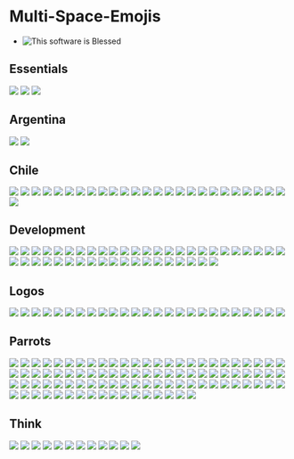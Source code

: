 Multi-Space-Emojis
==============
- ![This software is Blessed](https://img.shields.io/badge/blessed-100%25-770493.svg)


Essentials
-----
![](https://raw.githubusercontent.com/energon-a-secas/Multi-Space-Emojis/master/emojis/essentials/notfound.png)
![](https://raw.githubusercontent.com/energon-a-secas/Multi-Space-Emojis/master/emojis/essentials/clap2.gif)
![](https://raw.githubusercontent.com/energon-a-secas/Multi-Space-Emojis/master/emojis/essentials/f.png)

Argentina
-----
![](https://raw.githubusercontent.com/energon-a-secas/Multi-Space-Emojis/master/emojis/argentina/josha.png)
![](https://raw.githubusercontent.com/energon-a-secas/Multi-Space-Emojis/master/emojis/argentina/pipeno.png)


Chile
-----
![](https://raw.githubusercontent.com/energon-a-secas/Multi-Space-Emojis/master/emojis/chile/palta.png)
![](https://raw.githubusercontent.com/energon-a-secas/Multi-Space-Emojis/master/emojis/chile/jadue.png)
![](https://raw.githubusercontent.com/energon-a-secas/Multi-Space-Emojis/master/emojis/chile/zico.png)
![](https://raw.githubusercontent.com/energon-a-secas/Multi-Space-Emojis/master/emojis/chile/tepillamos.png)
![](https://raw.githubusercontent.com/energon-a-secas/Multi-Space-Emojis/master/emojis/chile/miraesawea.png)
![](https://raw.githubusercontent.com/energon-a-secas/Multi-Space-Emojis/master/emojis/chile/pare.png)
![](https://raw.githubusercontent.com/energon-a-secas/Multi-Space-Emojis/master/emojis/chile/tostada.png)
![](https://raw.githubusercontent.com/energon-a-secas/Multi-Space-Emojis/master/emojis/chile/mentholatum.png)
![](https://raw.githubusercontent.com/energon-a-secas/Multi-Space-Emojis/master/emojis/chile/carabinero.png)
![](https://raw.githubusercontent.com/energon-a-secas/Multi-Space-Emojis/master/emojis/chile/pedro_engel.png)
![](https://raw.githubusercontent.com/energon-a-secas/Multi-Space-Emojis/master/emojis/chile/flaitechileno.png)
![](https://raw.githubusercontent.com/energon-a-secas/Multi-Space-Emojis/master/emojis/chile/jabra.png)
![](https://raw.githubusercontent.com/energon-a-secas/Multi-Space-Emojis/master/emojis/chile/sospechosalacuestion.png)
![](https://raw.githubusercontent.com/energon-a-secas/Multi-Space-Emojis/master/emojis/chile/quepaso.gif)
![](https://raw.githubusercontent.com/energon-a-secas/Multi-Space-Emojis/master/emojis/chile/udechile.png)
![](https://raw.githubusercontent.com/energon-a-secas/Multi-Space-Emojis/master/emojis/chile/comolosupo.png)
![](https://raw.githubusercontent.com/energon-a-secas/Multi-Space-Emojis/master/emojis/chile/mapuche.png)
![](https://raw.githubusercontent.com/energon-a-secas/Multi-Space-Emojis/master/emojis/chile/thinking_vidal.jpg)
![](https://raw.githubusercontent.com/energon-a-secas/Multi-Space-Emojis/master/emojis/chile/gigiculo.png)
![](https://raw.githubusercontent.com/energon-a-secas/Multi-Space-Emojis/master/emojis/chile/mesatacataca.png)
![](https://raw.githubusercontent.com/energon-a-secas/Multi-Space-Emojis/master/emojis/chile/plop.png)
![](https://raw.githubusercontent.com/energon-a-secas/Multi-Space-Emojis/master/emojis/chile/nyanchile.gif)
![](https://raw.githubusercontent.com/energon-a-secas/Multi-Space-Emojis/master/emojis/chile/colocolo.png)
![](https://raw.githubusercontent.com/energon-a-secas/Multi-Space-Emojis/master/emojis/chile/segundo.png)
![](https://raw.githubusercontent.com/energon-a-secas/Multi-Space-Emojis/master/emojis/chile/chaleco_amarillo.png)
![](https://raw.githubusercontent.com/energon-a-secas/Multi-Space-Emojis/master/emojis/chile/asitalcual.png)

Development
-----
![](https://raw.githubusercontent.com/energon-a-secas/Multi-Space-Emojis/master/emojis/development/auth0.jpg)
![](https://raw.githubusercontent.com/energon-a-secas/Multi-Space-Emojis/master/emojis/development/aws.png)
![](https://raw.githubusercontent.com/energon-a-secas/Multi-Space-Emojis/master/emojis/development/firebase.png)
![](https://raw.githubusercontent.com/energon-a-secas/Multi-Space-Emojis/master/emojis/development/github.png)
![](https://raw.githubusercontent.com/energon-a-secas/Multi-Space-Emojis/master/emojis/development/go.png)
![](https://raw.githubusercontent.com/energon-a-secas/Multi-Space-Emojis/master/emojis/development/goland.png)
![](https://raw.githubusercontent.com/energon-a-secas/Multi-Space-Emojis/master/emojis/development/google_cloud.png)
![](https://raw.githubusercontent.com/energon-a-secas/Multi-Space-Emojis/master/emojis/development/gopher_dancing.gif)
![](https://raw.githubusercontent.com/energon-a-secas/Multi-Space-Emojis/master/emojis/development/grafana.png)
![](https://raw.githubusercontent.com/energon-a-secas/Multi-Space-Emojis/master/emojis/development/humo.gif)
![](https://raw.githubusercontent.com/energon-a-secas/Multi-Space-Emojis/master/emojis/development/javascript.png)
![](https://raw.githubusercontent.com/energon-a-secas/Multi-Space-Emojis/master/emojis/development/jenkins_ci.png)
![](https://raw.githubusercontent.com/energon-a-secas/Multi-Space-Emojis/master/emojis/development/jenkins_devil.png)
![](https://raw.githubusercontent.com/energon-a-secas/Multi-Space-Emojis/master/emojis/development/jenkins_explode.gif)
![](https://raw.githubusercontent.com/energon-a-secas/Multi-Space-Emojis/master/emojis/development/jenkins_party.gif)
![](https://raw.githubusercontent.com/energon-a-secas/Multi-Space-Emojis/master/emojis/development/jenkins_triggered.gif)
![](https://raw.githubusercontent.com/energon-a-secas/Multi-Space-Emojis/master/emojis/development/jira.png)
![](https://raw.githubusercontent.com/energon-a-secas/Multi-Space-Emojis/master/emojis/development/k8s.png)
![](https://raw.githubusercontent.com/energon-a-secas/Multi-Space-Emojis/master/emojis/development/kc.jpg)
![](https://raw.githubusercontent.com/energon-a-secas/Multi-Space-Emojis/master/emojis/development/merge.png)
![](https://raw.githubusercontent.com/energon-a-secas/Multi-Space-Emojis/master/emojis/development/merged-m.png)
![](https://raw.githubusercontent.com/energon-a-secas/Multi-Space-Emojis/master/emojis/development/merged-e.png)
![](https://raw.githubusercontent.com/energon-a-secas/Multi-Space-Emojis/master/emojis/development/merged-r.png)
![](https://raw.githubusercontent.com/energon-a-secas/Multi-Space-Emojis/master/emojis/development/merged-g.png)
![](https://raw.githubusercontent.com/energon-a-secas/Multi-Space-Emojis/master/emojis/development/merged-e2.png)
![](https://raw.githubusercontent.com/energon-a-secas/Multi-Space-Emojis/master/emojis/development/merged-d.png)
![](https://raw.githubusercontent.com/energon-a-secas/Multi-Space-Emojis/master/emojis/development/nodejs.png)
![](https://raw.githubusercontent.com/energon-a-secas/Multi-Space-Emojis/master/emojis/development/owasp.png)
![](https://raw.githubusercontent.com/energon-a-secas/Multi-Space-Emojis/master/emojis/development/php-ceo.png)
![](https://raw.githubusercontent.com/energon-a-secas/Multi-Space-Emojis/master/emojis/development/prometheus.png)
![](https://raw.githubusercontent.com/energon-a-secas/Multi-Space-Emojis/master/emojis/development/pubsub.png)
![](https://raw.githubusercontent.com/energon-a-secas/Multi-Space-Emojis/master/emojis/development/pulumi.png)
![](https://raw.githubusercontent.com/energon-a-secas/Multi-Space-Emojis/master/emojis/development/python.png)
![](https://raw.githubusercontent.com/energon-a-secas/Multi-Space-Emojis/master/emojis/development/rabbitmq.png)
![](https://raw.githubusercontent.com/energon-a-secas/Multi-Space-Emojis/master/emojis/development/ruby.png)
![](https://raw.githubusercontent.com/energon-a-secas/Multi-Space-Emojis/master/emojis/development/scrum_mom.png)
![](https://raw.githubusercontent.com/energon-a-secas/Multi-Space-Emojis/master/emojis/development/sketch.png)
![](https://raw.githubusercontent.com/energon-a-secas/Multi-Space-Emojis/master/emojis/development/splunk.png)
![](https://raw.githubusercontent.com/energon-a-secas/Multi-Space-Emojis/master/emojis/development/stackoverflow.png)
![](https://raw.githubusercontent.com/energon-a-secas/Multi-Space-Emojis/master/emojis/development/sublime.png)
![](https://raw.githubusercontent.com/energon-a-secas/Multi-Space-Emojis/master/emojis/development/swift.png)
![](https://raw.githubusercontent.com/energon-a-secas/Multi-Space-Emojis/master/emojis/development/terraform.png)
![](https://raw.githubusercontent.com/energon-a-secas/Multi-Space-Emojis/master/emojis/development/victorops.jpg)
![](https://raw.githubusercontent.com/energon-a-secas/Multi-Space-Emojis/master/emojis/development/webstorm.png)

Logos
-----
![](https://raw.githubusercontent.com/energon-a-secas/Multi-Space-Emojis/master/emojis/logos/starbucks.png)
![](https://raw.githubusercontent.com/energon-a-secas/Multi-Space-Emojis/master/emojis/logos/knasta.png)
![](https://raw.githubusercontent.com/energon-a-secas/Multi-Space-Emojis/master/emojis/logos/tor_onion.png)
![](https://raw.githubusercontent.com/energon-a-secas/Multi-Space-Emojis/master/emojis/logos/internet-explorer.png)
![](https://raw.githubusercontent.com/energon-a-secas/Multi-Space-Emojis/master/emojis/logos/hangouts.png)
![](https://raw.githubusercontent.com/energon-a-secas/Multi-Space-Emojis/master/emojis/logos/windows10.png)
![](https://raw.githubusercontent.com/energon-a-secas/Multi-Space-Emojis/master/emojis/logos/meet.png)
![](https://raw.githubusercontent.com/energon-a-secas/Multi-Space-Emojis/master/emojis/logos/fruna.png)
![](https://raw.githubusercontent.com/energon-a-secas/Multi-Space-Emojis/master/emojis/logos/microsoft.jpg)
![](https://raw.githubusercontent.com/energon-a-secas/Multi-Space-Emojis/master/emojis/logos/hoz_y_martillo.png)
![](https://raw.githubusercontent.com/energon-a-secas/Multi-Space-Emojis/master/emojis/logos/medium.png)
![](https://raw.githubusercontent.com/energon-a-secas/Multi-Space-Emojis/master/emojis/logos/oreo.jpg)
![](https://raw.githubusercontent.com/energon-a-secas/Multi-Space-Emojis/master/emojis/logos/netflix_n.png)
![](https://raw.githubusercontent.com/energon-a-secas/Multi-Space-Emojis/master/emojis/logos/mcafee.png)
![](https://raw.githubusercontent.com/energon-a-secas/Multi-Space-Emojis/master/emojis/logos/walmart.png)
![](https://raw.githubusercontent.com/energon-a-secas/Multi-Space-Emojis/master/emojis/logos/yapo.png)
![](https://raw.githubusercontent.com/energon-a-secas/Multi-Space-Emojis/master/emojis/logos/winamp.png)
![](https://raw.githubusercontent.com/energon-a-secas/Multi-Space-Emojis/master/emojis/logos/nintendo_switch.png)
![](https://raw.githubusercontent.com/energon-a-secas/Multi-Space-Emojis/master/emojis/logos/meetup.png)
![](https://raw.githubusercontent.com/energon-a-secas/Multi-Space-Emojis/master/emojis/logos/mach.jpg)
![](https://raw.githubusercontent.com/energon-a-secas/Multi-Space-Emojis/master/emojis/logos/instagram.png)
![](https://raw.githubusercontent.com/energon-a-secas/Multi-Space-Emojis/master/emojis/logos/linkedin.png)
![](https://raw.githubusercontent.com/energon-a-secas/Multi-Space-Emojis/master/emojis/logos/tinder.png)
![](https://raw.githubusercontent.com/energon-a-secas/Multi-Space-Emojis/master/emojis/logos/aws.png)
![](https://raw.githubusercontent.com/energon-a-secas/Multi-Space-Emojis/master/emojis/logos/auth0.png)

Parrots
-----
![](https://raw.githubusercontent.com/energon-a-secas/Multi-Space-Emojis/master/emojis/parrots/tiedyeparrot.gif)
![](https://raw.githubusercontent.com/energon-a-secas/Multi-Space-Emojis/master/emojis/parrots/sleepingparrot.gif)
![](https://raw.githubusercontent.com/energon-a-secas/Multi-Space-Emojis/master/emojis/parrots/parrotdad.gif)
![](https://raw.githubusercontent.com/energon-a-secas/Multi-Space-Emojis/master/emojis/parrots/parrotwave3.gif)
![](https://raw.githubusercontent.com/energon-a-secas/Multi-Space-Emojis/master/emojis/parrots/inverseparrot.gif)
![](https://raw.githubusercontent.com/energon-a-secas/Multi-Space-Emojis/master/emojis/parrots/parrotwave4.gif)
![](https://raw.githubusercontent.com/energon-a-secas/Multi-Space-Emojis/master/emojis/parrots/luckyparrot.gif)
![](https://raw.githubusercontent.com/energon-a-secas/Multi-Space-Emojis/master/emojis/parrots/reversecongaparrot.gif)
![](https://raw.githubusercontent.com/energon-a-secas/Multi-Space-Emojis/master/emojis/parrots/pingpongparrot.gif)
![](https://raw.githubusercontent.com/energon-a-secas/Multi-Space-Emojis/master/emojis/parrots/spyparrot.gif)
![](https://raw.githubusercontent.com/energon-a-secas/Multi-Space-Emojis/master/emojis/parrots/parrotwave5.gif)
![](https://raw.githubusercontent.com/energon-a-secas/Multi-Space-Emojis/master/emojis/parrots/portalblueparrot.gif)
![](https://raw.githubusercontent.com/energon-a-secas/Multi-Space-Emojis/master/emojis/parrots/parrotwave2.gif)
![](https://raw.githubusercontent.com/energon-a-secas/Multi-Space-Emojis/master/emojis/parrots/ice-cream-parrot.gif)
![](https://raw.githubusercontent.com/energon-a-secas/Multi-Space-Emojis/master/emojis/parrots/scienceparrot.gif)
![](https://raw.githubusercontent.com/energon-a-secas/Multi-Space-Emojis/master/emojis/parrots/shortparrot.gif)
![](https://raw.githubusercontent.com/energon-a-secas/Multi-Space-Emojis/master/emojis/parrots/ripparrot.gif)
![](https://raw.githubusercontent.com/energon-a-secas/Multi-Space-Emojis/master/emojis/parrots/laptopparrot.gif)
![](https://raw.githubusercontent.com/energon-a-secas/Multi-Space-Emojis/master/emojis/parrots/parrotnotfound.gif)
![](https://raw.githubusercontent.com/energon-a-secas/Multi-Space-Emojis/master/emojis/parrots/sovjetparrot.gif)
![](https://raw.githubusercontent.com/energon-a-secas/Multi-Space-Emojis/master/emojis/parrots/pirate-parrot.gif)
![](https://raw.githubusercontent.com/energon-a-secas/Multi-Space-Emojis/master/emojis/parrots/skiparrot.gif)
![](https://raw.githubusercontent.com/energon-a-secas/Multi-Space-Emojis/master/emojis/parrots/upvotepartyparrot.gif)
![](https://raw.githubusercontent.com/energon-a-secas/Multi-Space-Emojis/master/emojis/parrots/slomoparrot.gif)
![](https://raw.githubusercontent.com/energon-a-secas/Multi-Space-Emojis/master/emojis/parrots/portalparrot.gif)
![](https://raw.githubusercontent.com/energon-a-secas/Multi-Space-Emojis/master/emojis/parrots/reverseparrot.gif)
![](https://raw.githubusercontent.com/energon-a-secas/Multi-Space-Emojis/master/emojis/parrots/tacoparrot.gif)
![](https://raw.githubusercontent.com/energon-a-secas/Multi-Space-Emojis/master/emojis/parrots/oldparrot.gif)
![](https://raw.githubusercontent.com/energon-a-secas/Multi-Space-Emojis/master/emojis/parrots/sherlockparrot.gif)
![](https://raw.githubusercontent.com/energon-a-secas/Multi-Space-Emojis/master/emojis/parrots/prideparrot.gif)
![](https://raw.githubusercontent.com/energon-a-secas/Multi-Space-Emojis/master/emojis/parrots/gothparrot.gif)
![](https://raw.githubusercontent.com/energon-a-secas/Multi-Space-Emojis/master/emojis/parrots/jediparrot.gif)
![](https://raw.githubusercontent.com/energon-a-secas/Multi-Space-Emojis/master/emojis/parrots/margaritaparrot.gif)
![](https://raw.githubusercontent.com/energon-a-secas/Multi-Space-Emojis/master/emojis/parrots/nyan_parrot.gif)
![](https://raw.githubusercontent.com/energon-a-secas/Multi-Space-Emojis/master/emojis/parrots/portalorangeparrot.gif)
![](https://raw.githubusercontent.com/energon-a-secas/Multi-Space-Emojis/master/emojis/parrots/revolution-parrot.gif)
![](https://raw.githubusercontent.com/energon-a-secas/Multi-Space-Emojis/master/emojis/parrots/moonwalkingparrot.gif)
![](https://raw.githubusercontent.com/energon-a-secas/Multi-Space-Emojis/master/emojis/parrots/parrot_with_mustache.gif)
![](https://raw.githubusercontent.com/energon-a-secas/Multi-Space-Emojis/master/emojis/parrots/pizzaparrot.gif)
![](https://raw.githubusercontent.com/energon-a-secas/Multi-Space-Emojis/master/emojis/parrots/stableparrot.gif)
![](https://raw.githubusercontent.com/energon-a-secas/Multi-Space-Emojis/master/emojis/parrots/parrotbeer.gif)
![](https://raw.githubusercontent.com/energon-a-secas/Multi-Space-Emojis/master/emojis/parrots/shuffleparrot.gif)
![](https://raw.githubusercontent.com/energon-a-secas/Multi-Space-Emojis/master/emojis/parrots/parrotmustache.gif)
![](https://raw.githubusercontent.com/energon-a-secas/Multi-Space-Emojis/master/emojis/parrots/pirateparrot.gif)
![](https://raw.githubusercontent.com/energon-a-secas/Multi-Space-Emojis/master/emojis/parrots/gandalf_parrot.gif)
![](https://raw.githubusercontent.com/energon-a-secas/Multi-Space-Emojis/master/emojis/parrots/parrot-cop.gif)
![](https://raw.githubusercontent.com/energon-a-secas/Multi-Space-Emojis/master/emojis/parrots/matrixparrot.gif)
![](https://raw.githubusercontent.com/energon-a-secas/Multi-Space-Emojis/master/emojis/parrots/rotatingparrot.gif)
![](https://raw.githubusercontent.com/energon-a-secas/Multi-Space-Emojis/master/emojis/parrots/hamburgerparrot.gif)
![](https://raw.githubusercontent.com/energon-a-secas/Multi-Space-Emojis/master/emojis/parrots/githubparrot.gif)
![](https://raw.githubusercontent.com/energon-a-secas/Multi-Space-Emojis/master/emojis/parrots/hardhatparrot.gif)
![](https://raw.githubusercontent.com/energon-a-secas/Multi-Space-Emojis/master/emojis/parrots/rightparrot.gif)
![](https://raw.githubusercontent.com/energon-a-secas/Multi-Space-Emojis/master/emojis/parrots/parrotsleep.gif)
![](https://raw.githubusercontent.com/energon-a-secas/Multi-Space-Emojis/master/emojis/parrots/flowerparrot.gif)
![](https://raw.githubusercontent.com/energon-a-secas/Multi-Space-Emojis/master/emojis/parrots/parrotwave7.gif)
![](https://raw.githubusercontent.com/energon-a-secas/Multi-Space-Emojis/master/emojis/parrots/pauliparrot.gif)
![](https://raw.githubusercontent.com/energon-a-secas/Multi-Space-Emojis/master/emojis/parrots/halalparrot.gif)
![](https://raw.githubusercontent.com/energon-a-secas/Multi-Space-Emojis/master/emojis/parrots/papalparrot.gif)
![](https://raw.githubusercontent.com/energon-a-secas/Multi-Space-Emojis/master/emojis/parrots/popcornparrot.gif)
![](https://raw.githubusercontent.com/energon-a-secas/Multi-Space-Emojis/master/emojis/parrots/witnessparrot.gif)
![](https://raw.githubusercontent.com/energon-a-secas/Multi-Space-Emojis/master/emojis/parrots/parrotwave1.gif)
![](https://raw.githubusercontent.com/energon-a-secas/Multi-Space-Emojis/master/emojis/parrots/parrotwave6.gif)
![](https://raw.githubusercontent.com/energon-a-secas/Multi-Space-Emojis/master/emojis/parrots/partyparrot.gif)
![](https://raw.githubusercontent.com/energon-a-secas/Multi-Space-Emojis/master/emojis/parrots/middle_parrot.gif)
![](https://raw.githubusercontent.com/energon-a-secas/Multi-Space-Emojis/master/emojis/parrots/meowparrot.gif)
![](https://raw.githubusercontent.com/energon-a-secas/Multi-Space-Emojis/master/emojis/parrots/norwegianblueparrot.gif)
![](https://raw.githubusercontent.com/energon-a-secas/Multi-Space-Emojis/master/emojis/parrots/parrot.gif)
![](https://raw.githubusercontent.com/energon-a-secas/Multi-Space-Emojis/master/emojis/parrots/sassyparrot.gif)
![](https://raw.githubusercontent.com/energon-a-secas/Multi-Space-Emojis/master/emojis/parrots/thumbs-up-parrot.gif)
![](https://raw.githubusercontent.com/energon-a-secas/Multi-Space-Emojis/master/emojis/parrots/stalkerparrot.gif)
![](https://raw.githubusercontent.com/energon-a-secas/Multi-Space-Emojis/master/emojis/parrots/icecreamparrot.gif)
![](https://raw.githubusercontent.com/energon-a-secas/Multi-Space-Emojis/master/emojis/parrots/harrypotterparrot.gif)
![](https://raw.githubusercontent.com/energon-a-secas/Multi-Space-Emojis/master/emojis/parrots/slowparrot.gif)
![](https://raw.githubusercontent.com/energon-a-secas/Multi-Space-Emojis/master/emojis/parrots/originalparrot.gif)
![](https://raw.githubusercontent.com/energon-a-secas/Multi-Space-Emojis/master/emojis/parrots/shipitparrot.gif)
![](https://raw.githubusercontent.com/energon-a-secas/Multi-Space-Emojis/master/emojis/parrots/sadparrot.gif)
![](https://raw.githubusercontent.com/energon-a-secas/Multi-Space-Emojis/master/emojis/parrots/nicolas_cage_parrot.gif)
![](https://raw.githubusercontent.com/energon-a-secas/Multi-Space-Emojis/master/emojis/parrots/parrot_sleep.gif)
![](https://raw.githubusercontent.com/energon-a-secas/Multi-Space-Emojis/master/emojis/parrots/tennisparrot.gif)
![](https://raw.githubusercontent.com/energon-a-secas/Multi-Space-Emojis/master/emojis/parrots/twinsparrot.gif)
![](https://raw.githubusercontent.com/energon-a-secas/Multi-Space-Emojis/master/emojis/parrots/shufflepartyparrot.gif)
![](https://raw.githubusercontent.com/energon-a-secas/Multi-Space-Emojis/master/emojis/parrots/ultrafastparrot.gif)
![](https://raw.githubusercontent.com/energon-a-secas/Multi-Space-Emojis/master/emojis/parrots/slothparrot.gif)
![](https://raw.githubusercontent.com/energon-a-secas/Multi-Space-Emojis/master/emojis/parrots/fixparrot.gif)
![](https://raw.githubusercontent.com/energon-a-secas/Multi-Space-Emojis/master/emojis/parrots/opensourceparrot.gif)
![](https://raw.githubusercontent.com/energon-a-secas/Multi-Space-Emojis/master/emojis/parrots/stub_parrot.gif)
![](https://raw.githubusercontent.com/energon-a-secas/Multi-Space-Emojis/master/emojis/parrots/tripletsparrot.gif)
![](https://raw.githubusercontent.com/energon-a-secas/Multi-Space-Emojis/master/emojis/parrots/mardigrasparrot.gif)
![](https://raw.githubusercontent.com/energon-a-secas/Multi-Space-Emojis/master/emojis/parrots/gentlemanparrot.gif)
![](https://raw.githubusercontent.com/energon-a-secas/Multi-Space-Emojis/master/emojis/parrots/taiparrot.gif)
![](https://raw.githubusercontent.com/energon-a-secas/Multi-Space-Emojis/master/emojis/parrots/ryangoslingparrot.gif)
![](https://raw.githubusercontent.com/energon-a-secas/Multi-Space-Emojis/master/emojis/parrots/whitewalkerparrot.gif)


Think
-----

![](https://raw.githubusercontent.com/energon-a-secas/Multi-Space-Emojis/master/emojis/think/overthinking.gif)
![](https://raw.githubusercontent.com/energon-a-secas/Multi-Space-Emojis/master/emojis/think/think-uwu.png)
![](https://raw.githubusercontent.com/energon-a-secas/Multi-Space-Emojis/master/emojis/think/think_winnie.jpg)
![](https://raw.githubusercontent.com/energon-a-secas/Multi-Space-Emojis/master/emojis/think/thinking-despacito.jpg)
![](https://raw.githubusercontent.com/energon-a-secas/Multi-Space-Emojis/master/emojis/think/thinking.gif)
![](https://raw.githubusercontent.com/energon-a-secas/Multi-Space-Emojis/master/emojis/think/thinkkkk.gif)
![](https://raw.githubusercontent.com/energon-a-secas/Multi-Space-Emojis/master/emojis/think/thinksalt.jpg)
![](https://raw.githubusercontent.com/energon-a-secas/Multi-Space-Emojis/master/emojis/think/thonk_cool.png)
![](https://raw.githubusercontent.com/energon-a-secas/Multi-Space-Emojis/master/emojis/think/thonk_cute.png)
![](https://raw.githubusercontent.com/energon-a-secas/Multi-Space-Emojis/master/emojis/think/thonk_her.png)
![](https://raw.githubusercontent.com/energon-a-secas/Multi-Space-Emojis/master/emojis/think/thonk_octu.png)
![](https://raw.githubusercontent.com/energon-a-secas/Multi-Space-Emojis/master/emojis/think/thonking.png)

